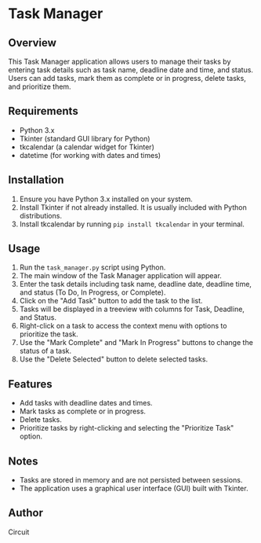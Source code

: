 # Task Manager

## Overview
This Task Manager application allows users to manage their tasks by entering task details such as task name, deadline date and time, and status. Users can add tasks, mark them as complete or in progress, delete tasks, and prioritize them.

## Requirements
- Python 3.x
- Tkinter (standard GUI library for Python)
- tkcalendar (a calendar widget for Tkinter)
- datetime (for working with dates and times)

## Installation
1. Ensure you have Python 3.x installed on your system.
2. Install Tkinter if not already installed. It is usually included with Python distributions.
3. Install tkcalendar by running `pip install tkcalendar` in your terminal.

## Usage
1. Run the `task_manager.py` script using Python.
2. The main window of the Task Manager application will appear.
3. Enter the task details including task name, deadline date, deadline time, and status (To Do, In Progress, or Complete).
4. Click on the "Add Task" button to add the task to the list.
5. Tasks will be displayed in a treeview with columns for Task, Deadline, and Status.
6. Right-click on a task to access the context menu with options to prioritize the task.
7. Use the "Mark Complete" and "Mark In Progress" buttons to change the status of a task.
8. Use the "Delete Selected" button to delete selected tasks.

## Features
- Add tasks with deadline dates and times.
- Mark tasks as complete or in progress.
- Delete tasks.
- Prioritize tasks by right-clicking and selecting the "Prioritize Task" option.

## Notes
- Tasks are stored in memory and are not persisted between sessions.
- The application uses a graphical user interface (GUI) built with Tkinter.

## Author
Circuit
